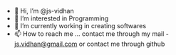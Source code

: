 - 👋 Hi, I’m @js-vidhan
- 👀 I’m interested in Programming
- 🌱 I’m currently working in creating softwares
- 📫 How to reach me ... contact me through my mail - js.vidhan@gmail.com or contact me through github

<!---
js-vidhan/js-vidhan is a ✨ special ✨ repository because its `README.md` (this file) appears on your GitHub profile.
You can click the Preview link to take a look at your changes.
--->
